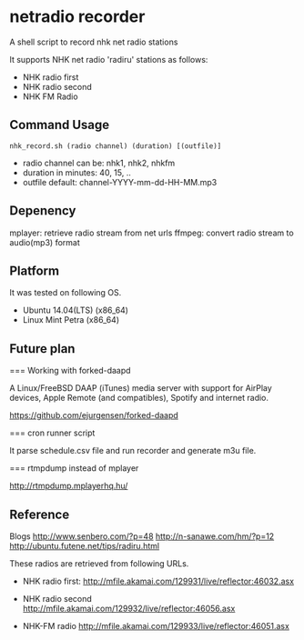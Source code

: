 netradio recorder
=================

A shell script to record nhk net radio stations

It supports NHK net radio 'radiru' stations as follows:

- NHK radio first
- NHK radio second
- NHK FM Radio

Command Usage
-------------

`nhk_record.sh (radio channel) (duration) [(outfile)]`

- radio channel can be: nhk1, nhk2, nhkfm
- duration in minutes: 40, 15, ..
- outfile default: channel-YYYY-mm-dd-HH-MM.mp3


Depenency
-------

mplayer:  retrieve radio stream from net urls
ffmpeg:   convert radio stream to audio(mp3) format


Platform
-------

It was tested on following OS.

- Ubuntu 14.04(LTS) (x86_64)
- Linux Mint Petra (x86_64)


Future plan
----------

=== Working with forked-daapd

A Linux/FreeBSD DAAP (iTunes) media server with support
for AirPlay devices, Apple Remote (and compatibles),
Spotify and internet radio.

  https://github.com/ejurgensen/forked-daapd

=== cron runner script

It parse schedule.csv file and run recorder
and generate m3u file.

=== rtmpdump instead of mplayer

http://rtmpdump.mplayerhq.hu/


Reference
---------

Blogs
http://www.senbero.com/?p=48
http://n-sanawe.com/hm/?p=12
http://ubuntu.futene.net/tips/radiru.html

These radios are retrieved from following URLs.

- NHK radio first:
   http://mfile.akamai.com/129931/live/reflector:46032.asx

- NHK radio second
   http://mfile.akamai.com/129932/live/reflector:46056.asx

- NHK-FM radio
   http://mfile.akamai.com/129933/live/reflector:46051.asx

